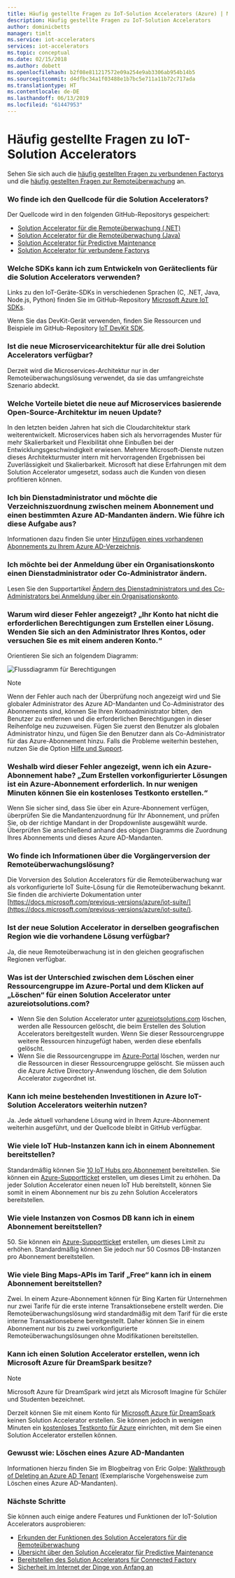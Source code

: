 ```yaml
---
title: Häufig gestellte Fragen zu IoT-Solution Accelerators (Azure) | Microsoft-Dokumentation
description: Häufig gestellte Fragen zu IoT-Solution Accelerators
author: dominicbetts
manager: timlt
ms.service: iot-accelerators
services: iot-accelerators
ms.topic: conceptual
ms.date: 02/15/2018
ms.author: dobett
ms.openlocfilehash: b2f08e811217572e09a254e9ab3306ab954b14b5
ms.sourcegitcommit: d4dfbc34a1f03488e1b7bc5e711a11b72c717ada
ms.translationtype: HT
ms.contentlocale: de-DE
ms.lasthandoff: 06/13/2019
ms.locfileid: "61447953"
---
```

# <a name="frequently-asked-questions-for-iot-solution-accelerators"></a>Häufig gestellte Fragen zu IoT-Solution Accelerators

Sehen Sie sich auch die [häufig gestellten Fragen zu verbundenen Factorys](iot-accelerators-faq-cf.md) und die [häufig gestellten Fragen zur Remoteüberwachung](iot-accelerators-faq-rm-v2.md) an.

### <a name="where-can-i-find-the-source-code-for-the-solution-accelerators"></a>Wo finde ich den Quellcode für die Solution Accelerators?

Der Quellcode wird in den folgenden GitHub-Repositorys gespeichert:

* [Solution Accelerator für die Remoteüberwachung (.NET)](https://github.com/Azure/azure-iot-pcs-remote-monitoring-dotnet)
* [Solution Accelerator für die Remoteüberwachung (Java)](https://github.com/Azure/azure-iot-pcs-remote-monitoring-java)
* [Solution Accelerator für Predictive Maintenance](https://github.com/Azure/azure-iot-predictive-maintenance)
* [Solution Accelerator für verbundene Factorys](https://github.com/Azure/azure-iot-connected-factory)

### <a name="what-sdks-can-i-use-to-develop-device-clients-for-the-solution-accelerators"></a>Welche SDKs kann ich zum Entwickeln von Geräteclients für die Solution Accelerators verwenden?

Links zu den IoT-Geräte-SDKs in verschiedenen Sprachen (C, .NET, Java, Node.js, Python) finden Sie im GitHub-Repository [Microsoft Azure IoT SDKs](https://github.com/Azure/azure-iot-sdks).

Wenn Sie das DevKit-Gerät verwenden, finden Sie Ressourcen und Beispiele im GitHub-Repository [IoT DevKit SDK](https://github.com/Microsoft/devkit-sdk).

### <a name="is-the-new-microservices-architecture-available-for-all-the-three-solution-accelerators"></a>Ist die neue Microservicearchitektur für alle drei Solution Accelerators verfügbar?

Derzeit wird die Microservices-Architektur nur in der Remoteüberwachungslösung verwendet, da sie das umfangreichste Szenario abdeckt.

### <a name="what-advantages-does-the-new-open-sourced-microservices-based-architecture-provide-in-the-new-update"></a>Welche Vorteile bietet die neue auf Microservices basierende Open-Source-Architektur im neuen Update?

In den letzten beiden Jahren hat sich die Cloudarchitektur stark weiterentwickelt. Microservices haben sich als hervorragendes Muster für mehr Skalierbarkeit und Flexibilität ohne Einbußen bei der Entwicklungsgeschwindigkeit erwiesen. Mehrere Microsoft-Dienste nutzen dieses Architekturmuster intern mit hervorragenden Ergebnissen bei Zuverlässigkeit und Skalierbarkeit. Microsoft hat diese Erfahrungen mit dem Solution Accelerator umgesetzt, sodass auch die Kunden von diesen profitieren können.

### <a name="im-a-service-administrator-and-id-like-to-change-the-directory-mapping-between-my-subscription-and-a-specific-azure-ad-tenant-how-do-i-complete-this-task"></a>Ich bin Dienstadministrator und möchte die Verzeichniszuordnung zwischen meinem Abonnement und einen bestimmten Azure AD-Mandanten ändern. Wie führe ich diese Aufgabe aus?

Informationen dazu finden Sie unter [Hinzufügen eines vorhandenen Abonnements zu Ihrem Azure AD-Verzeichnis](../active-directory/fundamentals/active-directory-how-subscriptions-associated-directory.md#to-associate-an-existing-subscription-to-your-azure-ad-directory).

### <a name="i-want-to-change-a-service-administrator-or-co-administrator-when-logged-in-with-an-organizational-account"></a>Ich möchte bei der Anmeldung über ein Organisationskonto einen Dienstadministrator oder Co-Administrator ändern.

Lesen Sie den Supportartikel [Ändern des Dienstadministrators und des Co-Administrators bei Anmeldung über ein Organisationskonto](https://azure.microsoft.com/support/changing-service-admin-and-co-admin).

### <a name="why-am-i-seeing-this-error-your-account-does-not-have-the-proper-permissions-to-create-a-solution-please-check-with-your-account-administrator-or-try-with-a-different-account"></a>Warum wird dieser Fehler angezeigt? „Ihr Konto hat nicht die erforderlichen Berechtigungen zum Erstellen einer Lösung. Wenden Sie sich an den Administrator Ihres Kontos, oder versuchen Sie es mit einem anderen Konto.“

Orientieren Sie sich an folgendem Diagramm:

![Flussdiagramm für Berechtigungen](media/iot-accelerators-faq/flowchart.png)

> [!NOTE]
> Wenn der Fehler auch nach der Überprüfung noch angezeigt wird und Sie globaler Administrator des Azure AD-Mandanten und Co-Administrator des Abonnements sind, können Sie Ihren Kontoadministrator bitten, den Benutzer zu entfernen und die erforderlichen Berechtigungen in dieser Reihenfolge neu zuzuweisen. Fügen Sie zuerst den Benutzer als globalen Administrator hinzu, und fügen Sie den Benutzer dann als Co-Administrator für das Azure-Abonnement hinzu. Falls die Probleme weiterhin bestehen, nutzen Sie die Option [Hilfe und Support](https://portal.azure.com/#blade/Microsoft_Azure_Support/HelpAndSupportBlade).

### <a name="why-am-i-seeing-this-error-when-i-have-an-azure-subscription-an-azure-subscription-is-required-to-create-pre-configured-solutions-you-can-create-a-free-trial-account-in-just-a-couple-of-minutes"></a>Weshalb wird dieser Fehler angezeigt, wenn ich ein Azure-Abonnement habe? „Zum Erstellen vorkonfigurierter Lösungen ist ein Azure-Abonnement erforderlich. In nur wenigen Minuten können Sie ein kostenloses Testkonto erstellen.“

Wenn Sie sicher sind, dass Sie über ein Azure-Abonnement verfügen, überprüfen Sie die Mandantenzuordnung für Ihr Abonnement, und prüfen Sie, ob der richtige Mandant in der Dropdownliste ausgewählt wurde. Überprüfen Sie anschließend anhand des obigen Diagramms die Zuordnung Ihres Abonnements und dieses Azure AD-Mandanten.

### <a name="where-can-i-find-information-about-the-previous-version-of-the-remote-monitoring-solution"></a>Wo finde ich Informationen über die Vorgängerversion der Remoteüberwachungslösung?

Die Vorversion des Solution Accelerators für die Remoteüberwachung war als vorkonfigurierte IoT Suite-Lösung für die Remoteüberwachung bekannt. Sie finden die archivierte Dokumentation unter [https://docs.microsoft.com/previous-versions/azure/iot-suite/](https://docs.microsoft.com/previous-versions/azure/iot-suite/).

### <a name="is-the-new-solution-accelerator-available-in-the-same-geographic-region-as-the-existing-solution"></a>Ist der neue Solution Accelerator in derselben geografischen Region wie die vorhandene Lösung verfügbar?

Ja, die neue Remoteüberwachung ist in den gleichen geografischen Regionen verfügbar.

### <a name="whats-the-difference-between-deleting-a-resource-group-in-the-azure-portal-and-clicking-delete-on-a-solution-accelerator-in-azureiotsolutionscom"></a>Was ist der Unterschied zwischen dem Löschen einer Ressourcengruppe im Azure-Portal und dem Klicken auf „Löschen“ für einen Solution Accelerator unter azureiotsolutions.com?

* Wenn Sie den Solution Accelerator unter [azureiotsolutions.com](https://www.azureiotsolutions.com/) löschen, werden alle Ressourcen gelöscht, die beim Erstellen des Solution Accelerators bereitgestellt wurden. Wenn Sie dieser Ressourcengruppe weitere Ressourcen hinzugefügt haben, werden diese ebenfalls gelöscht.
* Wenn Sie die Ressourcengruppe im [Azure-Portal](https://portal.azure.com) löschen, werden nur die Ressourcen in dieser Ressourcengruppe gelöscht. Sie müssen auch die Azure Active Directory-Anwendung löschen, die dem Solution Accelerator zugeordnet ist.

### <a name="can-i-continue-to-leverage-my-existing-investments-in-azure-iot-solution-accelerators"></a>Kann ich meine bestehenden Investitionen in Azure IoT-Solution Accelerators weiterhin nutzen?

Ja. Jede aktuell vorhandene Lösung wird in Ihrem Azure-Abonnement weiterhin ausgeführt, und der Quellcode bleibt in GitHub verfügbar.

### <a name="how-many-iot-hub-instances-can-i-provision-in-a-subscription"></a>Wie viele IoT Hub-Instanzen kann ich in einem Abonnement bereitstellen?

Standardmäßig können Sie [10 IoT Hubs pro Abonnement](../azure-subscription-service-limits.md#iot-hub-limits) bereitstellen. Sie können ein [Azure-Supportticket](https://portal.azure.com/#blade/Microsoft_Azure_Support/HelpAndSupportBlade) erstellen, um dieses Limit zu erhöhen. Da jeder Solution Accelerator einen neuen IoT Hub bereitstellt, können Sie somit in einem Abonnement nur bis zu zehn Solution Accelerators bereitstellen.

### <a name="how-many-azure-cosmos-db-instances-can-i-provision-in-a-subscription"></a>Wie viele Instanzen von Cosmos DB kann ich in einem Abonnement bereitstellen?

50\. Sie können ein [Azure-Supportticket](https://portal.azure.com/#blade/Microsoft_Azure_Support/HelpAndSupportBlade) erstellen, um dieses Limit zu erhöhen. Standardmäßig können Sie jedoch nur 50 Cosmos DB-Instanzen pro Abonnement bereitstellen.

### <a name="how-many-free-bing-maps-apis-can-i-provision-in-a-subscription"></a>Wie viele Bing Maps-APIs im Tarif „Free“ kann ich in einem Abonnement bereitstellen?

Zwei. In einem Azure-Abonnement können für Bing Karten für Unternehmen nur zwei Tarife für die erste interne Transaktionsebene erstellt werden. Die Remoteüberwachungslösung wird standardmäßig mit dem Tarif für die erste interne Transaktionsebene bereitgestellt. Daher können Sie in einem Abonnement nur bis zu zwei vorkonfigurierte Remoteüberwachungslösungen ohne Modifikationen bereitstellen.

### <a name="can-i-create-a-solution-accelerator-if-i-have-microsoft-azure-for-dreamspark"></a>Kann ich einen Solution Accelerator erstellen, wenn ich Microsoft Azure für DreamSpark besitze?

> [!NOTE]
> Microsoft Azure für DreamSpark wird jetzt als Microsoft Imagine für Schüler und Studenten bezeichnet.

Derzeit können Sie mit einem Konto für [Microsoft Azure für DreamSpark](https://azure.microsoft.com/pricing/member-offers/imagine/) keinen Solution Accelerator erstellen. Sie können jedoch in wenigen Minuten ein [kostenloses Testkonto für Azure](https://azure.microsoft.com/free/) einrichten, mit dem Sie einen Solution Accelerator erstellen können.

### <a name="how-do-i-delete-an-azure-ad-tenant"></a>Gewusst wie: Löschen eines Azure AD-Mandanten

Informationen hierzu finden Sie im Blogbeitrag von Eric Golpe: [Walkthrough of Deleting an Azure AD Tenant](https://blogs.msdn.com/b/ericgolpe/archive/2015/04/30/walkthrough-of-deleting-an-azure-ad-tenant.aspx) (Exemplarische Vorgehensweise zum Löschen eines Azure AD-Mandanten).

### <a name="next-steps"></a>Nächste Schritte

Sie können auch einige andere Features und Funktionen der IoT-Solution Accelerators ausprobieren:

* [Erkunden der Funktionen des Solution Accelerators für die Remoteüberwachung](quickstart-remote-monitoring-deploy.md)
* [Übersicht über den Solution Accelerator für Predictive Maintenance](iot-accelerators-predictive-overview.md)
* [Bereitstellen des Solution Accelerators für Connected Factory](quickstart-connected-factory-deploy.md)
* [Sicherheit im Internet der Dinge von Anfang an](/azure/iot-fundamentals/iot-security-ground-up)
